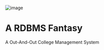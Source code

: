 ![image](https://user-images.githubusercontent.com/82448514/177350544-a53ac467-74a5-4ced-98c0-2a91b3ea609e.png)
# A RDBMS Fantasy
A Out-And-Out College Management System
